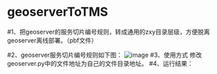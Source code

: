 #  geoserverToTMS

#1、把geoserver的服务切片编号规则，转成通用的zxy目录层级，方便脱离geoserver离线部署。（pbf文件）

#2、geoserver服务切片编号规则如下图：
![image](https://github.com/JerckyLY/geoserverToTMS/blob/master/images/1.png)
#3、使用方式
修改geoserver.py中的文件地址为自己的文件目录地址。
#4、运行结果：
